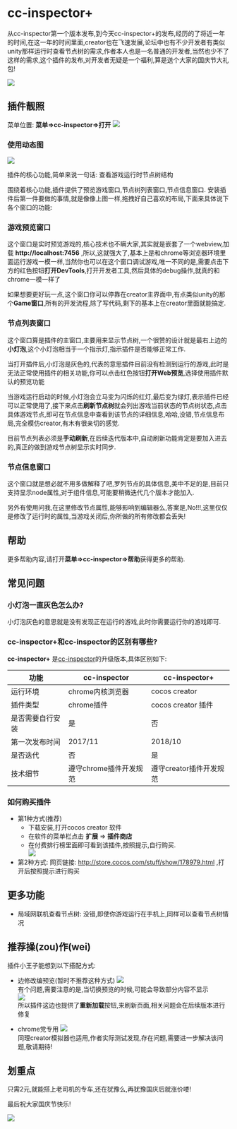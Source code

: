 # cc-inspector+
从cc-inspector第一个版本发布,到今天cc-inspector+的发布,经历的了将近一年的时间,在这一年的时间里面,creator也在飞速发展,论坛中也有不少开发者有类似unity那样运行时查看节点树的需求,作者本人也是一名普通的开发者,当然也少不了这样的需求,这个插件的发布,对开发者无疑是一个福利,算是送个大家的国庆节大礼包!

![](timg.gif)

## 插件靓照
菜单位置: **菜单=>cc-inspector=>打开**
![](scene1.png)

### 使用动态图

![](use.gif)


插件的核心功能,简单来说一句话: 查看游戏运行时节点树结构

围绕着核心功能,插件提供了预览游戏窗口,节点树列表窗口,节点信息窗口.
安装插件后第一件要做的事情,就是像像上图一样,拖拽好自己喜欢的布局,下面来具体说下各个窗口的功能:

### 游戏预览窗口
这个窗口是实时预览游戏的,核心技术也不瞒大家,其实就是嵌套了一个webview,加载 **http://localhost:7456** ,所以,这就强大了,基本上是和chrome等浏览器环境里面运行游戏一模一样,当然你也可以在这个窗口调试游戏,唯一不同的是,需要点击下方的红色按钮**打开DevTools**,打开开发者工具,然后具体的debug操作,就真的和chrome一模一样了

如果想要更好玩一点,这个窗口你可以停靠在creator主界面中,有点类似unity的那个**Game窗口**,所有的开发流程,除了写代码,剩下的基本上在creator里面就能搞定.

### 节点列表窗口
这个窗口算是插件的主窗口,主要用来显示节点树,一个很赞的设计就是最右上边的**小灯泡**,这个小灯泡相当于一个指示灯,指示插件是否能够正常工作.

当打开插件后,小灯泡是灰色的,代表的意思插件目前没有检测到运行的游戏,此时是无法正常使用插件的相关功能,你可以点击红色按钮**打开Web预览**,选择使用插件默认的预览功能

当游戏运行启动的时候,小灯泡会立马变为闪烁的红灯,最后变为绿灯,表示插件已经可以正常使用了,接下来点击**刷新节点树**就会列出游戏当前状态的节点树状态,点击具体游戏节点,即可在节点信息中查看到该节点的详细信息,哈哈,没错,节点信息布局,完全模仿creator,有木有很亲切的感觉.

目前节点列表必须是**手动刷新**,在后续迭代版本中,自动刷新功能肯定是要加入进去的,真正的做到游戏节点树显示实时同步.

### 节点信息窗口

这个窗口就是想必就不用多做解释了吧,罗列节点的具体信息,美中不足的是,目前只支持显示node属性,对于组件信息,可能要稍微迭代几个版本才能加入.

另外有使用问我,在这里修改节点属性,能够影响到编辑器么,答案是,No!!!,这里仅仅是修改了运行时的属性,当游戏关闭后,你所做的所有修改都会丢失!

## 帮助
更多帮助内容,请打开**菜单=>cc-inspector=>帮助**获得更多的帮助.

## 常见问题

### 小灯泡一直灰色怎么办?   
小灯泡灰色的意思就是没有发现正在运行的游戏,此时你需要运行你的游戏即可.

### cc-inspector+和cc-inspector的区别有哪些?
**cc-inspector+** 是[cc-inspector](https://github.com/tidys/CocosCreatorPlugins/tree/master/CocosCreatorInspector)的升级版本,具体区别如下:

| 功能            |        cc-inspector  |   cc-inspector+       |
| --------        |     --------         | --------             |
| 运行环境         | chrome内核浏览器      |     cocos creator     |
| 插件类型         | chrome插件           |     cocos creator 插件 |
| 是否需要自行安装  | 是                   |     否                 |
| 第一次发布时间 | 2017/11   |     2018/10    |
| 是否迭代       | 否    |     是    |
| 技术细节      | 遵守chrome插件开发规范 |遵守creator插件开发规范|

### 如何购买插件
- 第1种方式(推荐)
    - 下载安装,打开cocos creator 软件
    - 在软件的菜单栏点击 **扩展** => **插件商店**
    - 在付费排行榜里面即可看到该插件,按照提示,自行购买.      
    ![](0f4cc827.png)
- 第2种方式: 网页链接: http://store.cocos.com/stuff/show/178979.html ,打开后按照提示进行购买

## 更多功能
- 局域网联机查看节点树: 没错,即使你游戏运行在手机上,同样可以查看节点树情况

## 推荐操(zou)作(wei)

插件小王子能想到以下搭配方式:
- 边修改编预览(暂时不推荐这种方式)
![](2b42a3f2.png)       
有个问题,需要注意的是,当切换预览的时候,可能会导致部分内容不显示      
![](bd67c8f1.png)   
所以插件这边也提供了**重新加载**按钮,来刷新页面,相关问题会在后续版本进行修复    



- chrome党专用
![](1e964faf.png)    
同理creator模拟器也适用,作者实际测试发现,存在问题,需要进一步解决该问题,敬请期待!
 
 
## 划重点

只需2元,就能搭上老司机的专车,还在犹豫么,再犹豫国庆后就涨价喽!

最后祝大家国庆节快乐!

![](timg.jpg)







